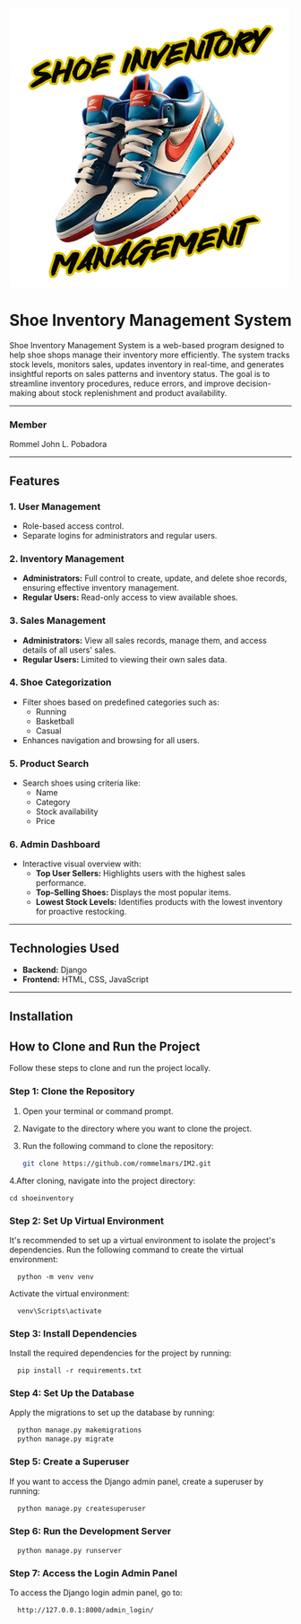 ![Logo](shoeinventory/static/images/logo.png)


# Shoe Inventory Management System

Shoe Inventory Management System is a web-based program designed to help shoe shops manage their inventory more efficiently. The system tracks stock levels, monitors sales, updates inventory in real-time, and generates insightful reports on sales patterns and inventory status. The goal is to streamline inventory procedures, reduce errors, and improve decision-making about stock replenishment and product availability.

---

### Member
Rommel John L. Pobadora



---
## Features

### 1. **User Management**
   - Role-based access control.
   - Separate logins for administrators and regular users.

### 2. **Inventory Management**
   - **Administrators:** Full control to create, update, and delete shoe records, ensuring effective inventory management.
   - **Regular Users:** Read-only access to view available shoes.

### 3. **Sales Management**
   - **Administrators:** View all sales records, manage them, and access details of all users' sales.
   - **Regular Users:** Limited to viewing their own sales data.

### 4. **Shoe Categorization**
   - Filter shoes based on predefined categories such as:
     - Running
     - Basketball
     - Casual
   - Enhances navigation and browsing for all users.

### 5. **Product Search**
   - Search shoes using criteria like:
     - Name
     - Category
     - Stock availability
     - Price

### 6. **Admin Dashboard**
   - Interactive visual overview with:
     - **Top User Sellers:** Highlights users with the highest sales performance.
     - **Top-Selling Shoes:** Displays the most popular items.
     - **Lowest Stock Levels:** Identifies products with the lowest inventory for proactive restocking.

---

## Technologies Used

- **Backend:** Django
- **Frontend:** HTML, CSS, JavaScript

---
## Installation

## How to Clone and Run the Project

Follow these steps to clone and run the project locally.

### Step 1: Clone the Repository

1. Open your terminal or command prompt.
2. Navigate to the directory where you want to clone the project.
3. Run the following command to clone the repository:

   ```bash
   git clone https://github.com/rommelmars/IM2.git
4.After cloning, navigate into the project directory:
    
    
    cd shoeinventory
### Step 2: Set Up Virtual Environment
It's recommended to set up a virtual environment to isolate the project's dependencies. Run the following command to create the virtual environment:

      
      python -m venv venv

Activate the virtual environment:

      
      venv\Scripts\activate

### Step 3: Install Dependencies
Install the required dependencies for the project by running:

   
      pip install -r requirements.txt

### Step 4: Set Up the Database
Apply the migrations to set up the database by running:

      python manage.py makemigrations
      python manage.py migrate
### Step 5: Create a Superuser 
If you want to access the Django admin panel, create a superuser by running:

      python manage.py createsuperuser
### Step 6: Run the Development Server

      python manage.py runserver
### Step 7: Access the Login Admin Panel 
To access the Django login admin panel, go to:

      http://127.0.0.1:8000/admin_login/






